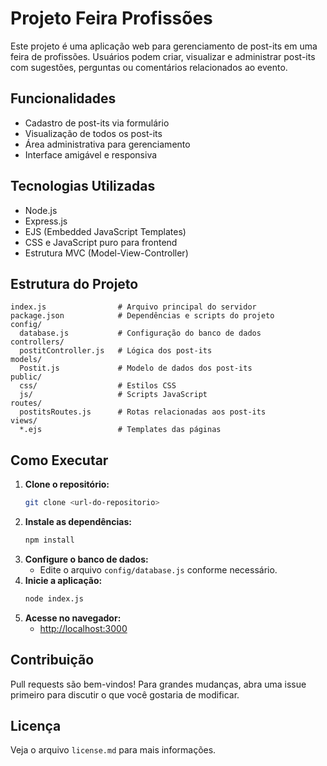 # Projeto Feira Profissões

Este projeto é uma aplicação web para gerenciamento de post-its em uma feira de profissões. Usuários podem criar, visualizar e administrar post-its com sugestões, perguntas ou comentários relacionados ao evento.

## Funcionalidades
- Cadastro de post-its via formulário
- Visualização de todos os post-its
- Área administrativa para gerenciamento
- Interface amigável e responsiva

## Tecnologias Utilizadas
- Node.js
- Express.js
- EJS (Embedded JavaScript Templates)
- CSS e JavaScript puro para frontend
- Estrutura MVC (Model-View-Controller)

## Estrutura do Projeto
```
index.js                # Arquivo principal do servidor
package.json            # Dependências e scripts do projeto
config/
  database.js           # Configuração do banco de dados
controllers/
  postitController.js   # Lógica dos post-its
models/
  Postit.js             # Modelo de dados dos post-its
public/
  css/                  # Estilos CSS
  js/                   # Scripts JavaScript
routes/
  postitsRoutes.js      # Rotas relacionadas aos post-its
views/
  *.ejs                 # Templates das páginas
```

## Como Executar
1. **Clone o repositório:**
   ```bash
   git clone <url-do-repositorio>
   ```
2. **Instale as dependências:**
   ```bash
   npm install
   ```
3. **Configure o banco de dados:**
   - Edite o arquivo `config/database.js` conforme necessário.
4. **Inicie a aplicação:**
   ```bash
   node index.js
   ```
5. **Acesse no navegador:**
   - [http://localhost:3000](http://localhost:3000)

## Contribuição
Pull requests são bem-vindos! Para grandes mudanças, abra uma issue primeiro para discutir o que você gostaria de modificar.

## Licença
Veja o arquivo `license.md` para mais informações.
